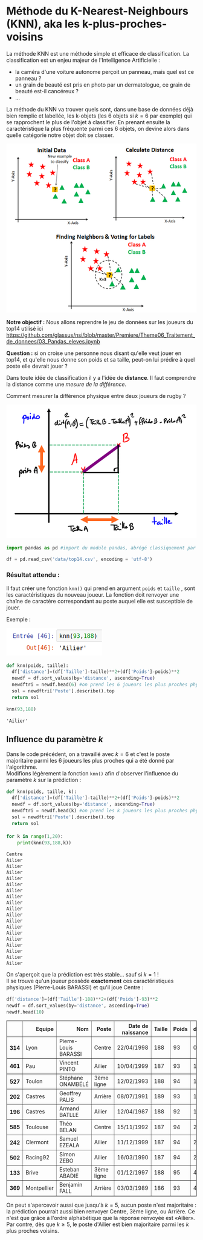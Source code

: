 # Méthode du K-Nearest-Neighbours (KNN), aka les k-plus-proches-voisins
La méthode KNN est une méthode simple et efficace de classification. La classification est un enjeu majeur de l'Intelligence Artificielle :
- la caméra d'une voiture autonome perçoit un panneau, mais quel est ce panneau ?
- un grain de beauté est pris en photo par un dermatologue, ce grain de beauté est-il cancéreux ?
- ...

La méthode du KNN va trouver quels sont, dans une base de données déjà bien remplie et labellée, les k-objets (les 6 objets si $k=6$ par exemple) qui se rapprochent le plus de l'objet à classifier. En prenant ensuite la caractéristique la plus fréquente parmi ces 6 objets, on devine alors dans quelle catégorie notre objet doit se classer.


![](data/picKNN.png)

**Notre objectif :** 
Nous allons reprendre le jeu de données sur les joueurs du top14 utilisé ici https://github.com/glassus/nsi/blob/master/Premiere/Theme06_Traitement_de_donnees/03_Pandas_eleves.ipynb


**Question :** si on croise une personne nous disant qu'elle veut jouer en top14, et qu'elle nous donne son poids et sa taille, peut-on lui prédire à quel poste elle devrait jouer ?

Dans toute idée de classification il y a l'idée de **distance**. Il faut comprendre la distance comme une _mesure de la différence_. 

Comment mesurer la différence physique entre deux joueurs de rugby ? 

![](data/distAB.png)


```python
import pandas as pd #import du module pandas, abrégé classiquement par "pd"
```


```python
df = pd.read_csv('data/top14.csv', encoding = 'utf-8')
```

### Résultat attendu :

Il faut créer une fonction `knn()` qui prend en argument `poids` et `taille` , sont les caractéristiques du nouveau joueur. La fonction doit renvoyer une chaîne de caractère correspondant au poste auquel elle est susceptible de jouer.

Exemple : 

![](data/knn2.png)




```python
def knn(poids, taille):
  df['distance']=(df['Taille']-taille)**2+(df['Poids']-poids)**2
  newdf = df.sort_values(by='distance', ascending=True)
  newdftri = newdf.head(6) #on prend les 6 joueurs les plus proches physiquement
  sol = newdftri['Poste'].describe().top
  return sol
```


```python
knn(93,188)
```




    'Ailier'



## Influence du paramètre $k$

Dans le code précédent, on a travaillé avec $k=6$ et c'est le poste majoritaire parmi les 6 joueurs les plus proches qui a été donné par l'algorithme.  
Modifions légèrement la fonction `knn()` afin d'observer l'influence du paramètre $k$ sur la prédiction :


```python
def knn(poids, taille, k):
  df['distance']=(df['Taille']-taille)**2+(df['Poids']-poids)**2
  newdf = df.sort_values(by='distance', ascending=True)
  newdftri = newdf.head(k) #on prend les k joueurs les plus proches physiquement
  sol = newdftri['Poste'].describe().top
  return sol

for k in range(1,20):
    print(knn(93,188,k))
```

    Centre
    Ailier
    Ailier
    Ailier
    Ailier
    Ailier
    Ailier
    Ailier
    Ailier
    Ailier
    Ailier
    Ailier
    Ailier
    Ailier
    Ailier
    Ailier
    Ailier
    Ailier
    Ailier


On s'aperçoit que la prédiction est très stable... sauf si $k=1$ !  
Il se trouve qu'un joueur possède **exactement** ces caractéristiques physiques (Pierre-Louis BARASSI) et qu'il joue Centre :


```python
df['distance']=(df['Taille']-188)**2+(df['Poids']-93)**2
newdf = df.sort_values(by='distance', ascending=True)
newdf.head(10)
```




<div>
<style scoped>
    .dataframe tbody tr th:only-of-type {
        vertical-align: middle;
    }

    .dataframe tbody tr th {
        vertical-align: top;
    }

    .dataframe thead th {
        text-align: right;
    }
</style>
<table border="1" class="dataframe">
  <thead>
    <tr style="text-align: right;">
      <th></th>
      <th>Equipe</th>
      <th>Nom</th>
      <th>Poste</th>
      <th>Date de naissance</th>
      <th>Taille</th>
      <th>Poids</th>
      <th>distance</th>
    </tr>
  </thead>
  <tbody>
    <tr>
      <th>314</th>
      <td>Lyon</td>
      <td>Pierre-Louis BARASSI</td>
      <td>Centre</td>
      <td>22/04/1998</td>
      <td>188</td>
      <td>93</td>
      <td>0</td>
    </tr>
    <tr>
      <th>461</th>
      <td>Pau</td>
      <td>Vincent PINTO</td>
      <td>Ailier</td>
      <td>10/04/1999</td>
      <td>187</td>
      <td>93</td>
      <td>1</td>
    </tr>
    <tr>
      <th>527</th>
      <td>Toulon</td>
      <td>Stéphane ONAMBÉLÉ</td>
      <td>3ème ligne</td>
      <td>12/02/1993</td>
      <td>188</td>
      <td>94</td>
      <td>1</td>
    </tr>
    <tr>
      <th>202</th>
      <td>Castres</td>
      <td>Geoffrey PALIS</td>
      <td>Arrière</td>
      <td>08/07/1991</td>
      <td>189</td>
      <td>93</td>
      <td>1</td>
    </tr>
    <tr>
      <th>196</th>
      <td>Castres</td>
      <td>Armand BATLLE</td>
      <td>Ailier</td>
      <td>12/04/1987</td>
      <td>188</td>
      <td>92</td>
      <td>1</td>
    </tr>
    <tr>
      <th>585</th>
      <td>Toulouse</td>
      <td>Théo BELAN</td>
      <td>Centre</td>
      <td>15/11/1992</td>
      <td>187</td>
      <td>94</td>
      <td>2</td>
    </tr>
    <tr>
      <th>242</th>
      <td>Clermont</td>
      <td>Samuel EZEALA</td>
      <td>Ailier</td>
      <td>11/12/1999</td>
      <td>187</td>
      <td>94</td>
      <td>2</td>
    </tr>
    <tr>
      <th>502</th>
      <td>Racing92</td>
      <td>Simon ZEBO</td>
      <td>Ailier</td>
      <td>16/03/1990</td>
      <td>187</td>
      <td>94</td>
      <td>2</td>
    </tr>
    <tr>
      <th>133</th>
      <td>Brive</td>
      <td>Esteban ABADIE</td>
      <td>3ème ligne</td>
      <td>01/12/1997</td>
      <td>188</td>
      <td>95</td>
      <td>4</td>
    </tr>
    <tr>
      <th>369</th>
      <td>Montpellier</td>
      <td>Benjamin FALL</td>
      <td>Arrière</td>
      <td>03/03/1989</td>
      <td>186</td>
      <td>93</td>
      <td>4</td>
    </tr>
  </tbody>
</table>
</div>



On peut s'apercevoir aussi que jusqu'à $k=5$, aucun poste n'est majoritaire : la prédiction pourrait aussi bien renvoyer Centre, 3ème ligne, ou Arrière. Ce n'est que grâce à l'ordre alphabétique que la réponse renvoyée est «Ailier». Par contre, dès que $k \geqslant 5$, le poste d'Ailier est bien majoritaire parmi les $k$ plus proches voisins.


```python

```
